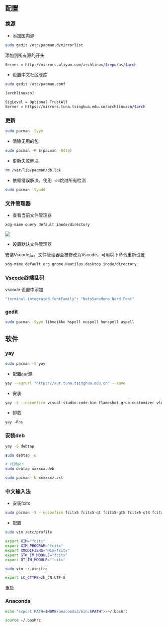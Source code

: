 <!--
 * @Description: 
 * @Version: 1.0
 * @Author: DaLao
 * @Email: dalao_li@163.com
 * @Date: 2021-06-13 20:32:36
 * @LastEditors: DaLao
 * @LastEditTime: 2022-02-11 23:04:17
-->


## 配置


### 换源

- 添加国内源

```sh
sudo gedit /etc/pacman.d/mirrorlist
```

添加到所有源的开头

```sh
Server = http://mirrors.aliyun.com/archlinux/$repo/os/$arch
```

- 设置中文社区仓库

```sh
sudo gedit /etc/pacman.conf
```

```sh
[archlinuxcn]

SigLevel = Optional TrustAll
Server = https://mirrors.tuna.tsinghua.edu.cn/archlinuxcn/$arch
```


### 更新

```sh
sudo pacman -Syyu
```

- 清除无用的包

```sh
sudo pacman -R $(pacman -Qdtq)
```

- 更新失败解决

```sh
rm /var/lib/pacman/db.lck
```

- 依赖错误解决，使用 `-dd`跳过所有检测

```sh
sudo pacman -Syudd
```


###  文件管理器

- 查看当前文件管理器

```sh
xdg-mime query default inode/directory   
```

![](https://cdn.hurra.ltd/img/20220109184225.png)

- 设置默认文件管理器

安装Vscode后，文件管理器会被修改为Vscode，可用以下命令重新设置

```sh
xdg-mime default org.gnome.Nautilus.desktop inode/directory
```


### Vscode终端乱码

vscode 设置中添加

```sh
"terminal.integrated.fontFamily": "NotoSansMono Nerd Font"
```

### gedit

```sh
sudo pacman -Syyu libvoikko hspell nuspell hunspell aspell
```


## 软件


### yay

```sh
sudo pacman -S yay
```

- 配置aur源

```sh
yay --aururl "https://aur.tuna.tsinghua.edu.cn" --save
```

- 安装


```sh
yay -S --noconfirm visual-studio-code-bin flameshot grub-customizer vlc
```

- 卸载

```
yay -Rns
```

### 安装deb

```sh
yay -S debtap

sudo debtap -u

# 转换deb
sudo debtap xxxxxx.deb

sudo pacman -U xxxxxxz.zst
```


### 中文输入法

- 安装fcitx

```sh
sudo pacman -S --noconfirm fcitx5 fcitx5-qt fcitx5-gtk fcitx5-qt4 fcitx5-chinese-addons fcitx5-configtool fcitx5-material-color fcitx5-pinyin-moegirl fcitx5-pinyin-zhwiki
```

- 配置

```sh
sudo vim /etc/profile
```

```sh
export XIM="fcitx"
export XIM_PROGRAM="fcitx"
export XMODIFIERS="@im=fcitx"
export GTK_IM_MODULE="fcitx"
export QT_IM_MODULE="fcitx"
```

```sh
sudo vim ~/.xinitrc
```

```sh
export LC_CTYPE=zh_CN.UTF-8
```

重启


### Anaconda

```sh
echo "export PATH=$HOME/anaconda3/bin:$PATH">>~/.bashrc

source ~/.bashrc
```
